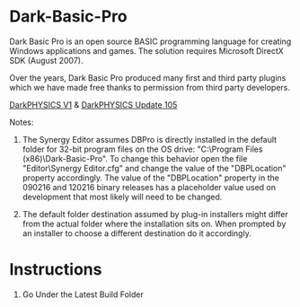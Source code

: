 # Dark-Basic-Pro
Dark Basic Pro is an open source BASIC programming language for creating Windows applications and games. The solution requires Microsoft DirectX SDK (August 2007).

Over the years, Dark Basic Pro produced many first and third party plugins which we have made free thanks to permission from third party developers.

[DarkPHYSICS V1](http://fstore.thegamecreators.com/DarkBasicPro/DarkPhysics_v1.zip) & 
[DarkPHYSICS Update 105](http://fstore.thegamecreators.com/DarkBasicPro/DarkPhysics_Update_105.zip)

Notes:

1. The Synergy Editor assumes DBPro is directly installed in the default folder for 32-bit program files on the OS drive: "C:\Program Files (x86)\Dark-Basic-Pro\". To change this behavior open the file "Editor\Synergy Editor.cfg" and change the value of the "DBPLocation" property accordingly. The value of the "DBPLocation" property in the 090216 and 120216 binary releases has a placeholder value used on development that most likely will need to be changed.

2. The default folder destination assumed by plug-in installers might differ from the actual folder where the installation sits on. When prompted by an installer to choose a different destination do it accordingly.

# Instructions
1. Go Under the Latest Build Folder
